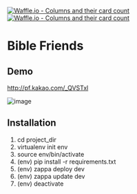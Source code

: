 [![Waffle.io - Columns and their card count](https://badge.waffle.io/JESUSANSWERS777/bible-friend.png?columns=all)](https://waffle.io/JESUSANSWERS777/bible-friend?utm_source=badge)
[![Waffle.io - Columns and their card count](https://badge.waffle.io/JESUSANSWERS777/bible-friend.png?columns=all)](https://waffle.io/JESUSANSWERS777/bible-friend?utm_source=badge)
# Bible Friends


## Demo
http://pf.kakao.com/_QVSTxl

![image](https://user-images.githubusercontent.com/901975/29018340-aff5a63c-7b95-11e7-9e55-06cfadbeac0a.png)


## Installation 
1. cd project_dir
1. virtualenv init env
1. source env/bin/activate
1. (env) pip install -r requirements.txt
1. (env) zappa deploy dev
1. (env) zappa update dev
1. (env) deactivate
